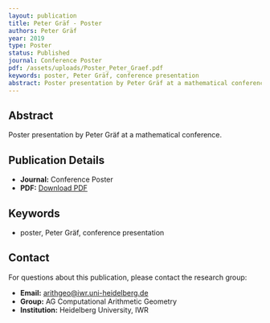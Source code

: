 ```yaml
---
layout: publication
title: Peter Gräf - Poster
authors: Peter Gräf
year: 2019
type: Poster
status: Published
journal: Conference Poster
pdf: /assets/uploads/Poster_Peter_Graef.pdf
keywords: poster, Peter Gräf, conference presentation
abstract: Poster presentation by Peter Gräf at a mathematical conference.
---
```


## Abstract

Poster presentation by Peter Gräf at a mathematical conference.

## Publication Details

- **Journal:** Conference Poster
- **PDF:** [Download PDF](/assets/uploads/Poster_Peter_Graef.pdf)

## Keywords

- poster, Peter Gräf, conference presentation


## Contact

For questions about this publication, please contact the research group:
- **Email:** arithgeo@iwr.uni-heidelberg.de
- **Group:** AG Computational Arithmetic Geometry
- **Institution:** Heidelberg University, IWR